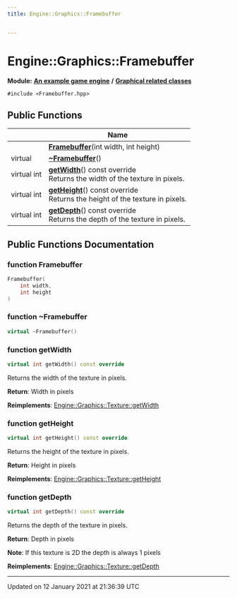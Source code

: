 ```yaml
---
title: Engine::Graphics::Framebuffer


---
```


# Engine::Graphics::Framebuffer


**Module:** **[An example game engine](/Modules/group__Engine.md)** **/** **[Graphical related classes](/Modules/group__Graphics.md)**



`#include <Framebuffer.hpp>`















## Public Functions

|                | Name           |
| -------------- | -------------- |
|  | **[Framebuffer](/Classes/classEngine_1_1Graphics_1_1Framebuffer.md#function-framebuffer)**(int width, int height)  |
| virtual  | **[~Framebuffer](/Classes/classEngine_1_1Graphics_1_1Framebuffer.md#function-~framebuffer)**()  |
| virtual int | **[getWidth](/Classes/classEngine_1_1Graphics_1_1Framebuffer.md#function-getwidth)**() const override <br>Returns the width of the texture in pixels.  |
| virtual int | **[getHeight](/Classes/classEngine_1_1Graphics_1_1Framebuffer.md#function-getheight)**() const override <br>Returns the height of the texture in pixels.  |
| virtual int | **[getDepth](/Classes/classEngine_1_1Graphics_1_1Framebuffer.md#function-getdepth)**() const override <br>Returns the depth of the texture in pixels.  |





















## Public Functions Documentation

### function Framebuffer

```cpp
Framebuffer(
    int width,
    int height
)
```





























### function ~Framebuffer

```cpp
virtual ~Framebuffer()
```





























### function getWidth

```cpp
virtual int getWidth() const override
```

Returns the width of the texture in pixels. 







**Return**: Width in pixels 


















**Reimplements**: [Engine::Graphics::Texture::getWidth](/Classes/classEngine_1_1Graphics_1_1Texture.md#function-getwidth)




### function getHeight

```cpp
virtual int getHeight() const override
```

Returns the height of the texture in pixels. 







**Return**: Height in pixels 


















**Reimplements**: [Engine::Graphics::Texture::getHeight](/Classes/classEngine_1_1Graphics_1_1Texture.md#function-getheight)




### function getDepth

```cpp
virtual int getDepth() const override
```

Returns the depth of the texture in pixels. 







**Return**: Depth in pixels 





**Note**: If this texture is 2D the depth is always 1 pixels 













**Reimplements**: [Engine::Graphics::Texture::getDepth](/Classes/classEngine_1_1Graphics_1_1Texture.md#function-getdepth)












-------------------------------

Updated on 12 January 2021 at 21:36:39 UTC